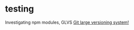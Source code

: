 
# testing
Investigating npm modules, GLVS [Git large versioning system!](https://help.github.com/en/github/managing-large-files/versioning-large-files)

